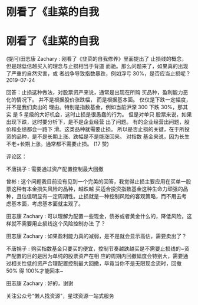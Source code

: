 # 刚看了《韭菜的自我

# 刚看了《韭菜的自我

(提问)田志康 Zachary : 刚看了《韭菜的自我修养》里面提出了 止损线的概念，但是越低估越买入的理念与止损相当于背道 而驰。那么问题来了，如果真的出现了严重的自然灾害，或 者战争导致指数暴跌，例如浮亏 30%，是否应当止损呢？ 2019-07-24

回答：止损这种做法，对股票资产来说，通常是出现在所购 买品种，盈利能力恶化的情况下。 并不是根据股价涨跌幅， 而是根据基本面。 仅仅是下跌一定幅度，并不是我们卖出的 理由。特别是指数基金，例如当前沪深 300 下跌 30%，那其实 是 5 星级的大好机会，这时止损是很愚蠢的行为。 但是对单只 股票来说，如果出现下跌，这时要分析下，是不是企业经营 出了问题。 有的企业经营出问题，股价和业绩都会一路下 滑。这类品种就需要止损。 所以是否止损的关键，在于所投 资的品种，是不是长期上涨、跌幅是不是能涨回来。 对指数 基金来说，因为长生不老+长期上涨。通常都不需要止损。 (17 赞)

评论区：

不唐捐子 : 需要通过资产配置控制最大回撤

曾彬 : 这个问题我目前没有见到一个完美的回答，我觉得止损主要应用在买单一股票这种有本金损失风险的品种，越跌越 买适合投资指数基金这种生命力顽强的品种，且估值明显有一定周期性。止损就是一种控制风险的客观策略，而不用去考 虑基本面，考虑基本面就主观了。

田志康 Zachary : 可以理解为配置一些现金，债券或者黄金什么的，降低风险，这样就不需要用止损线这个风险控制办法 了？

田志康 Zachary : 如果盈利能力真的减弱，是不是就会显示高估，需要卖出了？

不唐捐子 : 购买指数基金只要买的便宜，控制节奏越跌越买是不需要止损线的~资产配置的目的是因为单纯的股票资产在相 应的周期内回撤幅度会特别大，需要通过相关性低的资产合理配置控制最大回撤，毕竟当你不是无限现金流时，回撤 50% 得 100%才能回本~

田志康 Zachary : 好的，谢谢

关注公众号"懒人找资源"，星球资源一站式服务